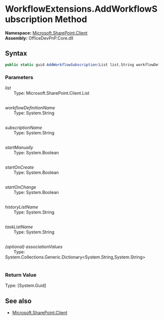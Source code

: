 # WorkflowExtensions.AddWorkflowSubscription Method  
**Namespace:** [Microsoft.SharePoint.Client](Microsoft.SharePoint.Client.md)  
**Assembly:** OfficeDevPnP.Core.dll  
## Syntax
```C#
public static guid AddWorkflowSubscription(List list,String workflowDefinitionName,String subscriptionName,Boolean startManually,Boolean startOnCreate,Boolean startOnChange,String historyListName,String taskListName,Dictionary<String, String> associationValues)
```
### Parameters
*list*  
&emsp;&emsp;Type: Microsoft.SharePoint.Client.List  
&emsp;&emsp;  
  
*workflowDefinitionName*  
&emsp;&emsp;Type: System.String  
&emsp;&emsp;  
  
*subscriptionName*  
&emsp;&emsp;Type: System.String  
&emsp;&emsp;  
  
*startManually*  
&emsp;&emsp;Type: System.Boolean  
&emsp;&emsp;  
  
*startOnCreate*  
&emsp;&emsp;Type: System.Boolean  
&emsp;&emsp;  
  
*startOnChange*  
&emsp;&emsp;Type: System.Boolean  
&emsp;&emsp;  
  
*historyListName*  
&emsp;&emsp;Type: System.String  
&emsp;&emsp;  
  
*taskListName*  
&emsp;&emsp;Type: System.String  
&emsp;&emsp;  
  
*(optional) associationValues*  
&emsp;&emsp;Type: System.Collections.Generic.Dictionary<System.String,System.String>  
&emsp;&emsp;  
  
### Return Value
Type: [System.Guid]  

## See also
- [Microsoft.SharePoint.Client](Microsoft.SharePoint.Client.md)
